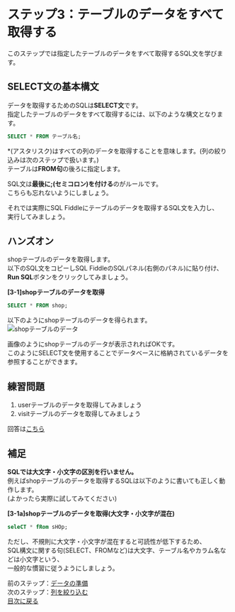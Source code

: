 # ステップ3：テーブルのデータをすべて取得する
このステップでは指定したテーブルのデータをすべて取得するSQL文を学びます。

## SELECT文の基本構文
データを取得するためのSQLは**SELECT文**です。  
指定したテーブルのデータをすべて取得するには、以下のような構文となります。
```sql
SELECT * FROM テーブル名;
```
\*(アスタリスク)はすべての列のデータを取得することを意味します。(列の絞り込みは次のステップで扱います。)  
テーブルは**FROM句**の後ろに指定します。  

SQL文は**最後に;(セミコロン)を付ける**のがルールです。  
こちらも忘れないようにしましょう。  

それでは実際にSQL Fiddleにテーブルのデータを取得するSQL文を入力し、  
実行してみましょう。

## ハンズオン
shopテーブルのデータを取得します。  
以下のSQL文をコピーしSQL FiddleのSQLパネル(右側のパネル)に貼り付け、**Run SQL**ボタンをクリックしてみましょう。  

**[3-1]shopテーブルのデータを取得**  
```sql
SELECT * FROM shop;
```

以下のようにshopテーブルのデータを得られます。  
![shopテーブルのデータ](https://user-images.githubusercontent.com/22129880/92419969-aa794f80-f1ab-11ea-91d4-baf492b53b14.png)

画像のようにshopテーブルのデータが表示されればOKです。  
このようにSELECT文を使用することでデータベースに格納されているデータを参照することができます。  

## 練習問題
1. userテーブルのデータを取得してみましょう  
2. visitテーブルのデータを取得してみましょう 

回答は[こちら](003-select-answer.md)  

## 補足
**SQLでは大文字・小文字の区別を行いません。**  
例えばshopテーブルのデータを取得するSQLは以下のように書いても正しく動作します。  
(よかったら実際に試してみてください)  

**[3-1a]shopテーブルのデータを取得(大文字・小文字が混在)**  
```sql
seleCT * fRom sHOp;
```

ただし、不規則に大文字・小文字が混在すると可読性が低下するため、  
SQL構文に関する句(SELECT、FROMなど)は大文字、テーブル名やカラム名などは小文字という、  
一般的な慣習に従うようにしましょう。  

前のステップ：[データの準備](002-data-preparation.md)  
次のステップ：[列を絞り込む](004-select-columns.md)  
[目次に戻る](README.md)
